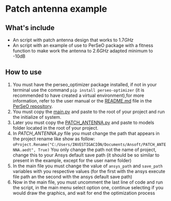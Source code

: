 # Patch antenna example


## What's include
- An script with patch antenna design that works to 1.7*GHz*
- An script with an example of use to PerSeO package with a fitness function to make work the antenna to 2.6*GHz* adapted minimum to -10dB

## How to use
1. You must have the perseo_optimizer package installed, if not in your terminal use the command ```pip install perseo-optimizer``` (it is recommended to have created a virtual environment),for more information, refer to the user manual or the [README.md](../../README.md) file in the [PerSeO repository](https://github.com/ERA-2022/PerSeO).
2. You must copy the [main.py](main.py) and paste to the root of your project and run the initialize of system.
3. Later you must copy the [PATCH_ANTENNA.py](PATCH_ANTENNA.py) and paste to models folder located in the root of your project.
4. In *PATCH_ANTENNA.py* file you must change the path that appears in the project rename like show as follow:
`oProject.Rename("C:/Users/INVESTIGACIÓN/Documents/Ansoft/PATCH_ANTENNA.aedt", True)`
You only change the path not the name of project, change this to your Ansys default save path (it should be so similar to present in the example, except for the user name folder)
5. In the main file you must change the value of `ansys_path` and `save_path` variables with you respective values (for the first with the ansys execute file path an the second with the ansys default save path)
6. Now in the main file, you must uncomment the last line of code  and run the script, in the main menu select option one, continue selecting if you would draw the graphics, and wait for end the optimization process